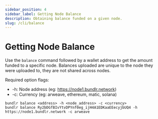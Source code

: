 ```yaml
---
sidebar_position: 4
sidebar_label: Getting Node Balance
description: Obtaining balance funded on a given node.
slug: /cli/balance
---
```


# Getting Node Balance

Use the `balance` command followed by a wallet address to get the amount funded to a specific node. Balances uploaded are unique to the node they were uploaded to, they are not shared across nodes.

Required option flags:

-   -h: Node address (eg: https://node1.bundlr.network)
-   -c: Currency (eg: arweave, ethereum, matic, solana)

```console
bundlr balance <address> -h <node_address> -c <currency>
bundlr balance Ry2bDGfBIvYtvDPYnf0eg_ijH4A1EDKaaEEecyjbUQ4 -h https://node1.bundlr.network -c arweave
```
